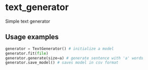 # text_generator
Simple text generator
## Usage examples
```Python
generator = TextGenerator() # initialize a model
generator.fit(file)
generator.generate(size=a) # generate sentence with 'a' words
generator.save_model() # saves model in csv format
